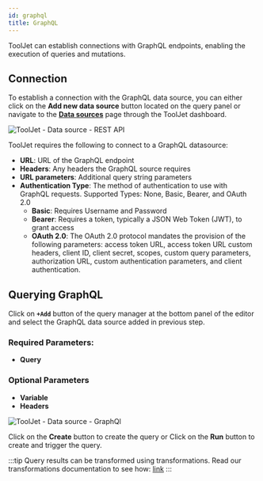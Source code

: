 ```yaml
---
id: graphql
title: GraphQL
---
```


ToolJet can establish connections with GraphQL endpoints, enabling the execution of queries and mutations.

## Connection

To establish a connection with the GraphQL data source, you can either click on the **Add new data source** button located on the query panel or navigate to the **[Data sources](/docs/data-sources/overview)** page through the ToolJet dashboard.

<div style={{textAlign: 'center'}}>

<img className="screenshot-full" src="/img/datasource-reference/graphql/graphgds.gif" alt="ToolJet - Data source - REST API" />

</div>

ToolJet requires the following to connect to a GraphQL datasource:

- **URL**: URL of the GraphQL endpoint
- **Headers**: Any headers the GraphQL source requires
- **URL parameters**: Additional query string parameters
- __Authentication Type__: The method of authentication to use with GraphQL requests. Supported Types: None, Basic, Bearer, and OAuth 2.0
  - **Basic**: Requires Username and Password
  - **Bearer**: Requires a token, typically a JSON Web Token (JWT), to grant access
  - **OAuth 2.0**: The OAuth 2.0 protocol mandates the provision of the following parameters: access token URL, access token URL custom headers, client ID, client secret, scopes, custom query parameters, authorization URL, custom authentication parameters, and client authentication.

## Querying GraphQL

Click on **`+Add`** button of the query manager at the bottom panel of the editor and select the GraphQL data source added in previous step.

### Required Parameters:
- **Query**

### Optional Parameters
- **Variable**
- **Headers**

<div style={{textAlign: 'center'}}>

<img className="screenshot-full" src="/img/datasource-reference/graphql/headers.png" alt="ToolJet - Data source - GraphQl"/>

</div>


Click on the **Create** button to create the query or Click on the **Run** button to create and trigger the query.

:::tip
Query results can be transformed using transformations. Read our transformations documentation to see how: [link](/docs/tutorial/transformations)
:::
